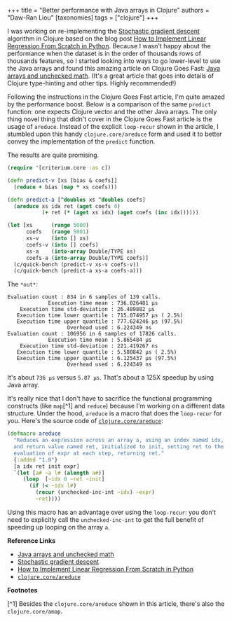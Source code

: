 +++
title = "Better performance with Java arrays in Clojure"
authors = "Daw-Ran Liou"
[taxonomies]
tags = ["clojure"]
+++

I was working on re-implementing the [Stochastic gradient descent] algorithm in
Clojure based on the blog post [How to Implement Linear Regression From Scratch
in Python]. Because I wasn't happy about the performance when the dataset is in
the order of thousands rows of thousands features, so I started looking into
ways to go lower-level to use the Java arrays and found this amazing article on
Clojure Goes Fast: [Java arrays and unchecked math]. (It's a great article that
goes into details of Clojure type-hinting and other tips. Highly recommended!)

Following the instructions in the Clojure Goes Fast article, I'm quite amazed by
the performance boost. Below is a comparison of the same `predict` function: one
expects Clojure vector and the other Java arrays. The only thing novel thing
that didn't cover in the Clojure Goes Fast article is the usage of
`areduce`. Instead of the explicit `loop-recur` shown in the article, I stumbled
upon this handy `clojure.core/areduce` form and used it to better convey the
implementation of the `predict` function.

The results are quite promising.

```clojure
(require '[criterium.core :as c])

(defn predict-v [xs [bias & coefs]]
  (reduce + bias (map * xs coefs)))

(defn predict-a [^doubles xs ^doubles coefs]
  (areduce xs idx ret (aget coefs 0)
           (+ ret (* (aget xs idx) (aget coefs (inc idx))))))

(let [xs      (range 5000)
      coefs   (range 5001)
      xs-v    (into [] xs)
      coefs-v (into [] coefs)
      xs-a    (into-array Double/TYPE xs)
      coefs-a (into-array Double/TYPE coefs)]
  (c/quick-bench (predict-v xs-v coefs-v))
  (c/quick-bench (predict-a xs-a coefs-a)))
```

The `*out*`:

```
Evaluation count : 834 in 6 samples of 139 calls.
             Execution time mean : 736.026481 µs
    Execution time std-deviation : 26.489882 µs
   Execution time lower quantile : 715.074957 µs ( 2.5%)
   Execution time upper quantile : 777.624246 µs (97.5%)
                   Overhead used : 6.224349 ns
Evaluation count : 106956 in 6 samples of 17826 calls.
             Execution time mean : 5.865484 µs
    Execution time std-deviation : 221.419267 ns
   Execution time lower quantile : 5.580842 µs ( 2.5%)
   Execution time upper quantile : 6.125437 µs (97.5%)
                   Overhead used : 6.224349 ns
```

It's about `736 µs` versus `5.87 µs`.  That's about a 125X speedup by using Java array.

It's really nice that I don't have to sacrifice the functional programming
constructs (like `map`[^1] and `reduce`) because I'm working on a different data
structure. Under the hood, `areduce` is a macro that does the `loop-recur` for
you. Here's the source code of [`clojure.core/areduce`]:

```clojure
(defmacro areduce
  "Reduces an expression across an array a, using an index named idx,
  and return value named ret, initialized to init, setting ret to the
  evaluation of expr at each step, returning ret."
  {:added "1.0"}
  [a idx ret init expr]
  `(let [a# ~a l# (alength a#)]
     (loop  [~idx 0 ~ret ~init]
       (if (< ~idx l#)
         (recur (unchecked-inc-int ~idx) ~expr)
         ~ret))))
```

Using this macro has an advantage over using the `loop-recur`: you don't need to
explicitly call the `unchecked-inc-int` to get the full benefit of speeding up
looping on the array `a`.

**Reference Links**

- [Java arrays and unchecked math]
- [Stochastic gradient descent]
- [How to Implement Linear Regression From Scratch in Python]
- [`clojure.core/areduce`]

[Java arrays and unchecked math]: http://clojure-goes-fast.com/blog/java-arrays-and-unchecked-math/
[Stochastic gradient descent]: https://en.wikipedia.org/wiki/Stochastic_gradient_descent
[How to Implement Linear Regression From Scratch in Python]: https://machinelearningmastery.com/implement-linear-regression-stochastic-gradient-descent-scratch-python/
[`clojure.core/areduce`]: https://github.com/clojure/clojure/blob/clojure-1.10.1/src/clj/clojure/core.clj#L5265

**Footnotes**

[^1] Besides the `clojure.core/areduce` shown in this article, there's also the `clojure.core/amap`.
